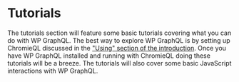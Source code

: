 # Tutorials

The tutorials section will feature some basic tutorials covering what you can do with WP GraphQL. The best way to explore WP GraphQL is by setting up ChromieQL discussed in the ["Using" section of the introduction](installing.md). Once you have WP GraphQL installed and running with ChromieQL doing these tutorials will be a breeze. The tutorials will also cover some basic JavaScript interactions with WP GraphQL.